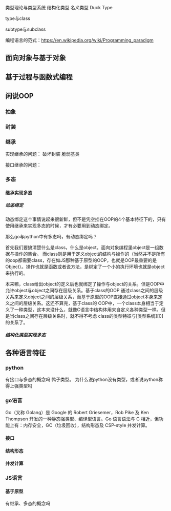 

类型理论与类型系统
	结构化类型
	名义类型
	Duck Type


type与class

subtype与subclass

编程语言的范式：https://en.wikipedia.org/wiki/Programming_paradigm

## 面向对象与基于对象

## 基于过程与函数式编程


## 闲说OOP

### 抽象

### 封装

### 继承

实现继承的问题：
破坏封装
	脆弱基类

接口继承的问题：

### 多态

#### 继承实现多态

##### 动态绑定

动态绑定这个事情说起来很新鲜，但不是凭空挂在OOP的4个基本特征下的，只有使用继承来实现多态的时候，才有必要用到动态绑定。

那么go与python中有多态吗，有动态绑定吗？

首先我们要搞清楚什么是class，什么是object。面向对象编程里object是一组数据与操作的集合。
而class则是用于定义object的结构与操作的（当然并不是所有的oop都需要class，存在如JS那种基于原型的OOP，也就是OOP最重要的是
Object）。操作也就是函数或者说方法，是绑定了一个小的执行环境也就是object来执行的。

本来嘛，class给出object的定义后也就绑定了操作与object的关系。但是OOP中允许object与object之间存在层级关系。基于class的OOP
通过class之间的层级关系来定义object之间的层级关系，而基于原型的OOP直接通过object本身来定义之间的层级关系。这还不算完，基于class的
OOP中，一个class本身相当于定义了一种类型，这本来没什么，就像C语言中结构体用来自定义各种类型一样。但是当class之间存在层级关系时，就不得不考虑
class的类型特征与[类型系统][0]的关系了。

##### 结构化类型实现多态


## 各种语言特征

### python
有接口与多态的概念吗
鸭子类型。
为什么说python没有类型，或者说python称得上强类型吗

### go语言
Go（又称 Golang）是 Google 的 Robert Griesemer，Rob Pike 及 Ken Thompson 开发的一种静态强类型、编译型语言。Go 语言语法与 C 相近，但功能上有：内存安全，GC（垃圾回收），结构形态及 CSP-style 并发计算。

#### 接口

#### 结构形态

#### 并发计算

### JS语言

#### 基于原型
有继承、多态的概念吗